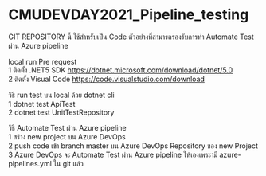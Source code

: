 # CMUDEVDAY2021_Pipeline_testing

GIT REPOSITORY นี้ ใช้สำหรับเป็น Code ตัวอย่างที่สามารถรองรับการทำ Automate Test ผ่าน Azure pipeline  <br/>

local run Pre request <br/>
1 ติดตั้ง .NET5 SDK https://dotnet.microsoft.com/download/dotnet/5.0 <br/>
2 ติดตั้ง Visual Code https://code.visualstudio.com/download <br/>

วิธี run test  บน local ด้วย dotnet cli <br/>
1 dotnet test ApiTest <br/>
2 dotnet test UnitTestRepository<br/>

วิธี Automate Test ผ่าน Azure pipeline <br/>
1 สร้าง new project บน Azure DevOps <br/>
2 push code เข้า branch master บน Azure DevOps Repository ของ new Project <br/>
3 Azure DevOps จะ Automate Test ผ่าน Azure pipeline ให้เองเพระามี  azure-pipelines.yml ใน git แล้ว

